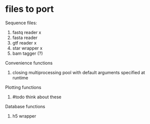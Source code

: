 

# files to port

Sequence files: 

1. fastq reader x
2. fasta reader 
3. gtf reader x
4. star wrapper x
5. bam tagger (?)

Convenience functions

1. closing multiprocessing pool with default arguments specified at 
runtime

Plotting functions

1. #todo think about these

Database functions

1. h5 wrapper